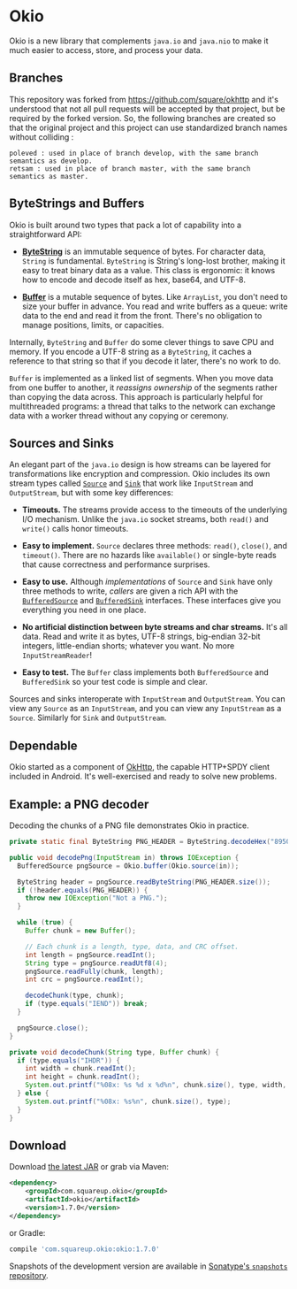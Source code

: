Okio
====

Okio is a new library that complements `java.io` and `java.nio` to make it much
easier to access, store, and process your data.


Branches
--------
This repository was forked from https://github.com/square/okhttp and it's understood that
not all pull requests will be accepted by that project, but be required by the forked version.
So, the following branches are created so that the original project and this project can use
standardized branch names without colliding :

    poleved : used in place of branch develop, with the same branch semantics as develop.
    retsam : used in place of branch master, with the same branch semantics as master.




ByteStrings and Buffers
-----------------------

Okio is built around two types that pack a lot of capability into a
straightforward API:

 * [**ByteString**][3] is an immutable sequence of bytes. For character data, `String`
   is fundamental. `ByteString` is String's long-lost brother, making it easy to
   treat binary data as a value. This class is ergonomic: it knows how to encode
   and decode itself as hex, base64, and UTF-8.

 * [**Buffer**][4] is a mutable sequence of bytes. Like `ArrayList`, you don't need
   to size your buffer in advance. You read and write buffers as a queue: write
   data to the end and read it from the front. There's no obligation to manage
   positions, limits, or capacities.

Internally, `ByteString` and `Buffer` do some clever things to save CPU and
memory. If you encode a UTF-8 string as a `ByteString`, it caches a reference to
that string so that if you decode it later, there's no work to do.

`Buffer` is implemented as a linked list of segments. When you move data from
one buffer to another, it _reassigns ownership_ of the segments rather than
copying the data across. This approach is particularly helpful for multithreaded
programs: a thread that talks to the network can exchange data with a worker
thread without any copying or ceremony.

Sources and Sinks
-----------------

An elegant part of the `java.io` design is how streams can be layered for
transformations like encryption and compression. Okio includes its own stream
types called [`Source`][5] and [`Sink`][6] that work like `InputStream` and
`OutputStream`, but with some key differences:

 * **Timeouts.** The streams provide access to the timeouts of the underlying
   I/O mechanism. Unlike the `java.io` socket streams, both `read()` and
   `write()` calls honor timeouts.

 * **Easy to implement.** `Source` declares three methods: `read()`, `close()`,
   and `timeout()`. There are no hazards like `available()` or single-byte reads
   that cause correctness and performance surprises.

 * **Easy to use.** Although _implementations_ of `Source` and `Sink` have only
   three methods to write, _callers_ are given a rich API with the
   [`BufferedSource`][7] and [`BufferedSink`][8] interfaces. These interfaces give you
   everything you need in one place.

 * **No artificial distinction between byte streams and char streams.** It's all
   data. Read and write it as bytes, UTF-8 strings, big-endian 32-bit integers,
   little-endian shorts; whatever you want. No more `InputStreamReader`!

 * **Easy to test.** The `Buffer` class implements both `BufferedSource` and
   `BufferedSink` so your test code is simple and clear.

Sources and sinks interoperate with `InputStream` and `OutputStream`. You can
view any `Source` as an `InputStream`, and you can view any `InputStream` as a
`Source`. Similarly for `Sink` and `OutputStream`.

Dependable
----------

Okio started as a component of [OkHttp][1], the capable HTTP+SPDY client
included in Android. It's well-exercised and ready to solve new problems.


Example: a PNG decoder
----------------------

Decoding the chunks of a PNG file demonstrates Okio in practice.

```java
private static final ByteString PNG_HEADER = ByteString.decodeHex("89504e470d0a1a0a");

public void decodePng(InputStream in) throws IOException {
  BufferedSource pngSource = Okio.buffer(Okio.source(in));

  ByteString header = pngSource.readByteString(PNG_HEADER.size());
  if (!header.equals(PNG_HEADER)) {
    throw new IOException("Not a PNG.");
  }

  while (true) {
    Buffer chunk = new Buffer();

    // Each chunk is a length, type, data, and CRC offset.
    int length = pngSource.readInt();
    String type = pngSource.readUtf8(4);
    pngSource.readFully(chunk, length);
    int crc = pngSource.readInt();

    decodeChunk(type, chunk);
    if (type.equals("IEND")) break;
  }

  pngSource.close();
}

private void decodeChunk(String type, Buffer chunk) {
  if (type.equals("IHDR")) {
    int width = chunk.readInt();
    int height = chunk.readInt();
    System.out.printf("%08x: %s %d x %d%n", chunk.size(), type, width, height);
  } else {
    System.out.printf("%08x: %s%n", chunk.size(), type);
  }
}
```

Download
--------

Download [the latest JAR][2] or grab via Maven:
```xml
<dependency>
    <groupId>com.squareup.okio</groupId>
    <artifactId>okio</artifactId>
    <version>1.7.0</version>
</dependency>
```
or Gradle:
```groovy
compile 'com.squareup.okio:okio:1.7.0'
```

Snapshots of the development version are available in [Sonatype's `snapshots` repository][snap].


 [1]: https://github.com/square/okhttp
 [2]: https://search.maven.org/remote_content?g=com.squareup.okio&a=okio&v=LATEST
 [3]: http://square.github.io/okio/1.x/okio/okio/ByteString.html
 [4]: http://square.github.io/okio/1.x/okio/okio/Buffer.html
 [5]: http://square.github.io/okio/1.x/okio/okio/Source.html
 [6]: http://square.github.io/okio/1.x/okio/okio/Sink.html
 [7]: http://square.github.io/okio/1.x/okio/okio/BufferedSource.html
 [8]: http://square.github.io/okio/1.x/okio/okio/BufferedSink.html
 [snap]: https://oss.sonatype.org/content/repositories/snapshots/
